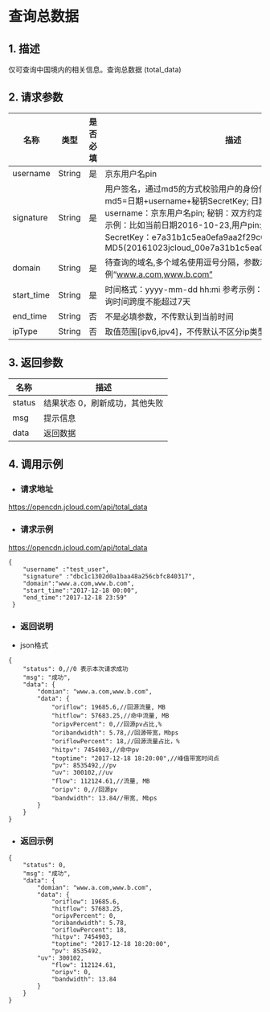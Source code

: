 # **查询总数据**

## **1. 描述**

仅可查询中国境内的相关信息。查询总数据 (total_data)

## **2. 请求参数**

| **名称**   | **类型** | **是否必填** | **描述**                                                     |
| ---------- | -------- | ------------ | ------------------------------------------------------------ |
| username   | String   | 是           | 京东用户名pin                                                |
| signature  | String   | 是           |  用户签名，通过md5的方式校验用户的身份信息，保障信息安全。</br>md5=日期+username+秘钥SecretKey; 日期：格式为 yyyymmdd; username：京东用户名pin; 秘钥：双方约定; </br>示例：比如当前日期2016-10-23,用户pin:jcloud_00,用户秘钥SecretKey：e7a31b1c5ea0efa9aa2f29c6559f7d61,那签名为MD5(20161023jcloud_00e7a31b1c5ea0efa9aa2f29c6559f7d61) |
| domain     | String   | 是           | 待查询的域名,多个域名使用逗号分隔，参数示例“www.a.com,www.b.com” |
| start_time | String   | 是           | 时间格式：yyyy-mm-dd hh:mi 参考示例：2016-12-14 07:00；查询时间跨度不能超过7天 |
| end_time   | String   | 否           | 不是必填参数，不传默认到当前时间                             |
| ipType     | String   | 否           | 取值范围[ipv6,ipv4]，不传默认不区分ip类型。  |


## **3. 返回参数**

| **名称** | **描述**                       |
| -------- | ------------------------------ |
| status   | 结果状态 0，刷新成功，其他失败 |
| msg      | 提示信息                       |
| data     | 返回数据                       |


## **4. 调用示例**

- ### **请求地址**

https://opencdn.jcloud.com/api/total_data

- ### **请求示例**

https://opencdn.jcloud.com/api/total_data

```
{
    "username" :"test_user",
    "signature" :"dbc1c1302d0a1baa48a256cbfc840317",
    "domain":"www.a.com,www.b.com",
    "start_time":"2017-12-18 00:00",
    "end_time":"2017-12-18 23:59" 
 }
```

- ### **返回说明**

* json格式

```
{
    "status": 0,//0 表示本次请求成功
    "msg": "成功",
    "data": {
        "domian": "www.a.com,www.b.com",
        "data": {
            "oriflow": 19685.6,//回源流量, MB
            "hitflow": 57683.25,//命中流量, MB
            "oripvPercent": 0,//回源pv占比,%
            "oribandwidth": 5.78,//回源带宽，Mbps
            "oriflowPercent": 18,//回源流量占比，%
            "hitpv": 7454903,//命中pv
            "toptime": "2017-12-18 18:20:00",//峰值带宽时间点
            "pv": 8535492,//pv
            "uv": 300102,//uv
            "flow": 112124.61,//流量, MB
            "oripv": 0,//回源pv
            "bandwidth": 13.84//带宽, Mbps
        }
    }
}
```

- ### **返回示例**

```
{
    "status": 0,
    "msg": "成功",
    "data": {
        "domian": "www.a.com,www.b.com",
        "data": {
            "oriflow": 19685.6,
            "hitflow": 57683.25,
            "oripvPercent": 0,
            "oribandwidth": 5.78,
            "oriflowPercent": 18,
            "hitpv": 7454903,
            "toptime": "2017-12-18 18:20:00",
            "pv": 8535492,
        "uv": 300102,
            "flow": 112124.61,
            "oripv": 0,
            "bandwidth": 13.84
        }
    }
}
```
